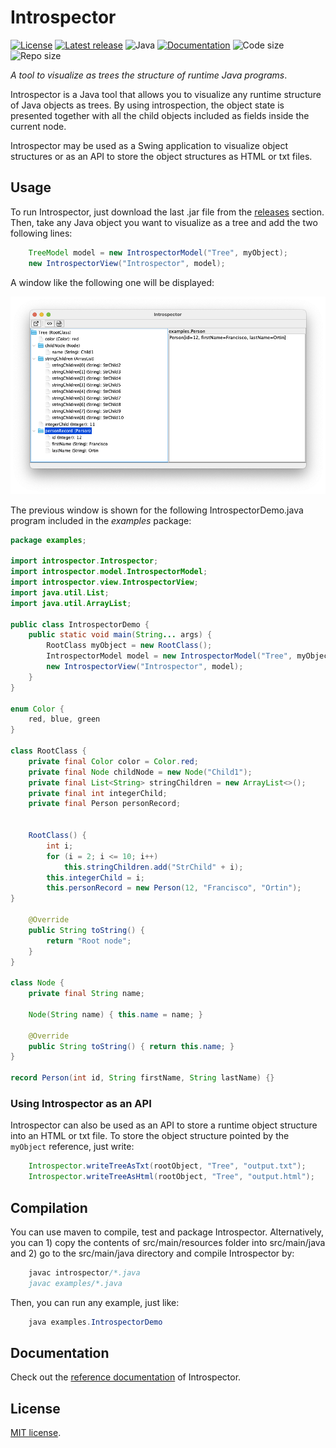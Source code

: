 # Introspector

[![License](https://img.shields.io/github/license/francisco-ortin/introspector)](LICENSE)
[![Latest release](https://img.shields.io/github/v/release/francisco-ortin/introspector?include_prereleases)](https://github.com/francisco-ortin/introspector/releases)
![Java](https://img.shields.io/badge/java-%23ED8B00.svg?style=for-the-badge&logo=java&logoColor=white)
[![Documentation](https://img.shields.io/static/v1?label=docs&message=Javadoc&color=blue)](https://francisco-ortin.github.io/Introspector/)
<img alt="Code size" src="https://img.shields.io/github/languages/code-size/francisco-ortin/introspector">
<img alt="Repo size" src="https://img.shields.io/github/repo-size/francisco-ortin/introspector">


*A tool to visualize as trees the structure of runtime Java programs*.

Introspector is a Java tool that allows you to visualize any runtime structure of
Java objects as trees. By using introspection, the object state is presented together with
all the child objects included as fields inside the current node.

Introspector may be used as a Swing application to visualize object structures
or as an API to store the object structures as HTML or txt files.

## Usage

To run Introspector, just download the last .jar file from the
[releases](https://github.com/francisco-ortin/Introspector/releases)
section. Then, take any Java object you want to visualize as a tree and
add the two following lines:

``` Java
    TreeModel model = new IntrospectorModel("Tree", myObject);
    new IntrospectorView("Introspector", model);
```
 
A window like the following one will be displayed:

![Introspector screenshot](src/main/resources/images/screenshot.png)

The previous window is shown for the following IntrospectorDemo.java 
program included in the *examples* package:

``` Java
package examples;
 
import introspector.Introspector;
import introspector.model.IntrospectorModel;
import introspector.view.IntrospectorView;
import java.util.List;
import java.util.ArrayList;

public class IntrospectorDemo {
    public static void main(String... args) {
        RootClass myObject = new RootClass();
        IntrospectorModel model = new IntrospectorModel("Tree", myObject);
        new IntrospectorView("Introspector", model);
    }
}

enum Color {
    red, blue, green
}

class RootClass {
    private final Color color = Color.red;
    private final Node childNode = new Node("Child1");
    private final List<String> stringChildren = new ArrayList<>();
    private final int integerChild;
    private final Person personRecord;


    RootClass() {
        int i;
        for (i = 2; i <= 10; i++)
            this.stringChildren.add("StrChild" + i);
        this.integerChild = i;
        this.personRecord = new Person(12, "Francisco", "Ortin");
}

    @Override
    public String toString() {
        return "Root node";
    }
}

class Node {
    private final String name;
    
    Node(String name) { this.name = name; }
    
    @Override
    public String toString() { return this.name; }
}

record Person(int id, String firstName, String lastName) {}
``` 

### Using Introspector as an API

Introspector can also be used as an API to store a runtime object structure
into an HTML or txt file. To store the object structure pointed by the 
`myObject` reference, just write:

``` Java
    Introspector.writeTreeAsTxt(rootObject, "Tree", "output.txt");
    Introspector.writeTreeAsHtml(rootObject, "Tree", "output.html");
``` 


## Compilation

You can use maven to compile, test and package Introspector. Alternatively,
you can 1) copy the contents of src/main/resources folder into src/main/java and 
2) go to the src/main/java directory and compile Introspector by:

``` Java
    javac introspector/*.java
    javac examples/*.java
``` 

Then, you can run any example, just like:

``` Java
    java examples.IntrospectorDemo
``` 

## Documentation

Check out the [reference documentation](https://francisco-ortin.github.io/Introspector/) of Introspector.


## License

[MIT license](LICENSE).